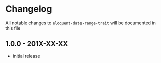 # Changelog

All notable changes to `eloquent-date-range-trait` will be documented in this file

## 1.0.0 - 201X-XX-XX

- initial release
